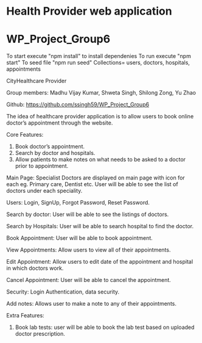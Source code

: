 
# Health Provider web application
# WP_Project_Group6

To start execute "npm install" to install dependenies
To run execute "npm start"
To seed file "npm run seed"
Collections= users, doctors, hospitals, appointments


CityHealthcare Provider

Group members:
Madhu Vijay Kumar, Shweta Singh, Shilong Zong, Yu Zhao

Github: https://github.com/ssingh59/WP_Project_Group6

The idea of healthcare provider application is to allow users to book online doctor’s appointment
through the website.

Core Features:
1. Book doctor’s appointment.
2. Search by doctor and hospitals.
3. Allow patients to make notes on what needs to be asked to a doctor prior to
appointment.

Main Page:
Specialist Doctors are displayed on main page with icon for each eg. Primary care, Dentist etc.
User will be able to see the list of doctors under each speciality.

Users:
Login, SignUp, Forgot Password, Reset Password.

Search by doctor:
User will be able to see the listings of doctors.

Search by Hospitals: 
User will be able to search hospital to find the doctor.

Book Appointment:
User will be able to book appointment.

View Appointments:
Allow users to view all of their appointments.

Edit Appointment:
Allow users to edit date of the appointment and hospital in which doctors work.

Cancel Appointment:
User will be able to cancel the appointment.

Security: Login Authentication, data security.

Add notes:
Allows user to make a note to any of their appointments.

Extra Features:
1. Book lab tests: user will be able to book the lab test based on uploaded doctor prescription.

